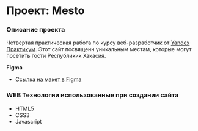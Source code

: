 # Проект: Mesto

### Описание проекта

Четвертая практическая работа по курсу веб-разработчик от [Yandex Практикум](https://praktikum.yandex.ru/web/ "Курс Веб-разработчик"). Этот сайт посвященн уникальным местам, которые могут посетить гости Республикик Хакасия.

**Figma**

* [Ссылка на макет в Figma](https://www.figma.com/file/2cn9N9jSkmxD84oJik7xL7/JavaScript.-Sprint-4?node-id=28212%3A269)


### WEB Технологии использованные при создании сайта
- HTML5
- CSS3
- Javascript

